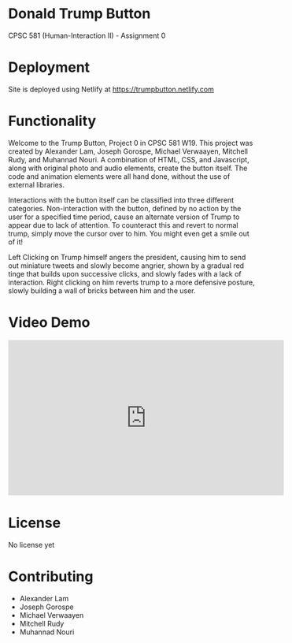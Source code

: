 # Donald Trump Button
CPSC 581 (Human-Interaction II) - Assignment 0

# Deployment
Site is deployed using Netlify at https://trumpbutton.netlify.com

# Functionality
Welcome to the Trump Button, Project 0 in CPSC 581 W19. This project was created by Alexander Lam, Joseph Gorospe, Michael Verwaayen, Mitchell Rudy, and Muhannad Nouri. A combination of HTML, CSS, and Javascript, along with original photo and audio elements, create the button itself. The code and animation elements were all hand done, without the use of external libraries.

Interactions with the button itself can be classified into three different categories. Non-interaction with the button, defined by no action by the user for a specified time period, cause an alternate version of Trump to appear due to lack of attention. To counteract this and revert to normal trump, simply move the cursor over to him. You might even get a smile out of it!

Left Clicking on Trump himself angers the president, causing him to send out miniature tweets and slowly become angrier, shown by a gradual red tinge that builds upon successive clicks, and slowly fades with a lack of interaction. Right clicking on him reverts trump to a more defensive posture, slowly building a wall of bricks between him and the user.

# Video Demo

<center>
    <iframe width="560" height="315" src="https://www.youtube.com/embed/Afbi6-c6D5s" frameborder="0" allow="accelerometer; autoplay; encrypted-media; gyroscope; picture-in-picture" allowfullscreen></iframe>
</center>

# License
No license yet

# Contributing
- Alexander Lam
- Joseph Gorospe
- Michael Verwaayen
- Mitchell Rudy
- Muhannad Nouri

